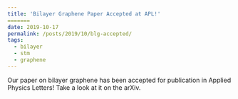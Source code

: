 ```yaml
---
title: 'Bilayer Graphene Paper Accepted at APL!'
=======
date: 2019-10-17
permalink: /posts/2019/10/blg-accepted/
tags:
  - bilayer
  - stm
  - graphene
---
```


Our paper on bilayer graphene has been accepted for publication in Applied Physics Letters! Take a look at it on the arXiv. 
